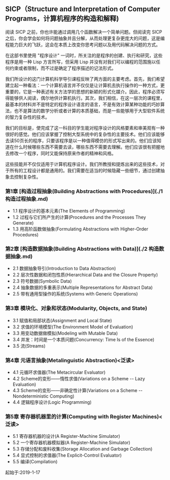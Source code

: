 ## SICP（Structure and Interpretation of Computer Programs，计算机程序的构造和解释)

阅读 SICP 之前，你也许能通过调用几个函数解决一个简单问题。但阅读完 SICP 之后，你会学会如何将问题抽象并且分解，从而处理更复杂更庞大的问题，这是编程能力巨大的飞跃，这会在本质上改变你思考问题以及用代码解决问题的方式。

在这部书里使用 "程序设计" 一词时，所关注的是程序的创建、执行和研究，这些程序是用一种 Lisp 方言所写，但采用 Lisp 并没有对我们可以编程的范围施以任何约束或者限制，而不过是确定了程序描述的记法形式。

我们所设计的这门计算机科学导引课程反映了两方面的主要考虑。首先，我们希望建立起一种看法：一个计算机语言并不仅仅是让计算机去执行操作的一种方式，更重要的，它是一种表述有关方法学的思想的新颖的形式化媒介。因此，程序必须写得能够供人阅读，偶尔地供计算机执行。其次，我们相信，在这一层次的课程里，最基本的材料并不是特定的程序设计语言的语言，不是有效计算某种功能的巧妙算法，也不是算法的数学分析或者计算的本质基础，而是一些能够用于大型软件系统的智力复杂性的技术。

我们的目标是，使完成了这一科目的学生能对程序设计的风格要素和审美观有一种很好的感觉。他们应该掌握了控制大型系统中的复杂性的主要技术。他们应该能够去读50页长的程序，只要该程序是以一种值得模仿的形式写出来的。他们应该知道在什么时候哪些东西不需要去读，哪些东西不需要去理解。他们应该很有把握地去修改一个程序，同时又能保持原来作者的精神和风格。

这些技能并不仅仅适用于计算机程序设计。我们所教授和提炼出来的这些技术，对于所有的工程设计都是通用的。我们需要在适当的时候隐藏一些细节，通过创建抽象去控制复杂性。

### 第1章 [构造过程抽象(Building Abstractions with Procedures)](./1 构造过程抽象.md)
* 1.1 程序设计的基本元素(The Elements of Programming)
* 1.2 过程与它们所产生的计算(Procedures and the Processes They Generate)
* 1.3 用高阶函数做抽象(Formulating Abstractions with Higher-Order Procedures)
### 第2章 [构造数据抽象(Building Abstractions with Data)](./2 构造数据抽象.md)
* 2.1 数据抽象导引(Introduction to Data Abstraction)
* 2.2 层次性数据和闭包性质(Hierarchical Data and the Closure Property)
* 2.3 符号数据(Symbolic Data)
* 2.4 抽象数据的多重表示(Multiple Representations for Abstract Data)
* 2.5 带有通用型操作的系统(Systems with Generic Operations)
### 第3章 模块化、对象和状态(Modularity, Objects, and State)
* 3.1 赋值和局部状态(Assignment and Local State)
* 3.2 求值的环境模型(The Environment Model of Evaluation)
* 3.3 用变动数据做模拟(Modeling with Mutable Data)
* 3.4 并发：时间是一个本质问题(Concurrency: Time Is of the Essence)
* 3.5 流(Streams)
### 第4章 元语言抽象(Metalinguistic Abstraction)<泛读>
* 4.1 元循环求值器(The Metacircular Evaluator)
* 4.2 Scheme的变形——惰性求值(Variations on a Scheme -- Lazy Evaluation)
* 4.3 Scheme的变形——非确定性计算(Variations on a Scheme -- Nondeterministic Computing)
* 4.4 逻辑程序设计(Logic Programming)
### 第5章 寄存器机器里的计算(Computing with Register Machines)<泛读>
* 5.1 寄存器机器的设计(A Register-Machine Simulator)
* 5.2 一个寄存器机器模拟器(A Register-Machine Simulator)
* 5.3 存储分配和废料收集(Storage Allocation and Garbage Collection)
* 5.4 显式控制的求值器(The Explicit-Control Evaluator)
* 5.5 编译(Compilation)



起始于:2019-1-17